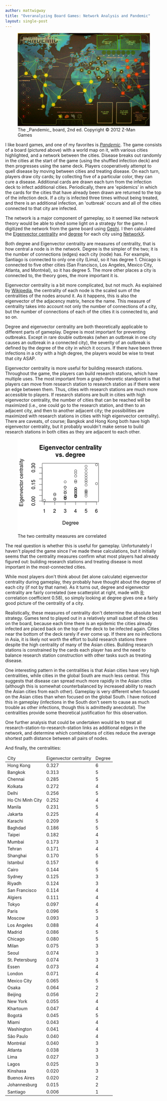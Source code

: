 ```yaml
---
author: mattwigway
title: "Overanalyzing Board Games: Network Analysis and Pandemic"
layout: single-post
---
```


<figure>
  <img src="/img/2014/03/26/pandemic_board.jpg" /><br/>
  <caption>The _Pandemic_ board, 2nd ed. Copyright &copy; 2012 Z-Man Games</caption>
</figure>

I like board games, and one of my favorites is [_Pandemic_](http://en.wikipedia.org/wiki/Pandemic_%28board_game%29). The game consists of a board (pictured above) with a world map on it, with various cities highlighted, and a network between the cities. Disease breaks out randomly in the cities at the start of the game (using the shuffled infection deck) and then progresses using the same deck. Players cooperatively attempt to quell disease by moving between cities and treating disease. On each turn, players draw city cards; by collecting five of a particular color, they can cure a disease. Additional cards are drawn each turn from the infection deck to infect additional cities. Periodically, there are 'epidemics' in which the cards for the cities that have already been drawn are returned to the top of the infection deck. If a city is infected three times without being treated, and there is an additional infection, an 'outbreak' occurs and all of the cities connected to that city are infected.

The network is a major component of gameplay, so it seemed like network theory would be able to shed some light on a strategy for the game. I digitized the network from the game board using [Gephi](http://www.gephi.org). I then calculated the [Eigenvector centrality](http://en.wikipedia.org/wiki/Centrality#Eigenvector_centrality) and [degree](http://en.wikipedia.org/wiki/Degree_%28graph_theory%29) for each city using [NetworkX](http://networkx.github.io/).

Both degree and Eigenvector centrality are measures of centrality, that is how central a node is in the network. Degree is the simpler of the two; it is the number of connections (edges) each city (node) has. For example, Santiago is connected to only one city (Lima), so it has degree 1. Chicago is connected to five other cities (San Francisco, Los Angeles, Mexico City, Atlanta, and Montréal), so it has degree 5. The more other places a city is connected to, the theory goes, the more important it is.

Eigenvector centrality is a bit more complicated, but not much. As explained by [Wikipedia](http://en.wikipedia.org/wiki/Centrality#Eigenvector_centrality), the centrality of each node is the scaled sum of the centralities of the nodes around it. As it happens, this is also the eigenvector of the adjacency matrix, hence the name. This measure of centrality takes into account not only the number of connections of a city, but the number of connections of each of the cities it is connected to, and so on.

Degree and eigenvector centrality are both theoretically applicable to different parts of gameplay. Degree is most important for preventing outbreaks. Except in rare double outbreaks (when an outbreak in one city causes an outbreak in a connected city), the severity of an outbreak is defined by the degree of the city in which it occurs. If there have been three infections in a city with a high degree, the players would be wise to treat that city ASAP.

Eigenvector centrality is more useful for building research stations. Throughout the game, the players can build research stations, which have multiple uses. The most important from a graph-theoretic standpoint is that players can move from research station to research station as if there were an edge between them. Thus, cities with research stations are much more accessible to players. If research stations are built in cities with high eigenvector centrality, the number of cities that can be reached will be maximized (i.e., one could go to the research station, and then to an adjacent city, and then to another adjacent city; the possibilities are maximized with research stations in cities with high eigenvector centrality). There are caveats, of course; Bangkok and Hong Kong both have high eigenvector centrality, but it probably wouldn't make sense to build research stations in both cities as they are adjacent to each other.

<figure class="pull-right">
  <img src="/img/2014/03/26/centrality.png" /><br/>
  <caption>The two centrality measures are correlated</caption>
</figure>

The real question is whether this is useful for gameplay. Unfortunately I haven't played the game since I've made these calculations, but it initially seems that the centrality measures confirm what most players had already figured out: building research stations and treating disease is most important in the most-connected cities.

While most players don't think about (let alone calculate) eigenvector centrality during gameplay, they probably have thought about the degree of each city (if not by that name). As it turns out, degree and eigenvector centrality are fairly correlated (see scatterplot at right, made with [R](http://www.r-project.org); correlation coefficient 0.58), so simply looking at degree gives one a fairly good picture of the centrality of a city.

Realistically, these measures of centrality don't determine the absolute best strategy. Games tend to played out in a relatively small subset of the cities on the board, because each time there is an epidemic the cities already infected are placed back on the top of the deck to be infected again. Cities near the bottom of the deck rarely if ever come up. If there are no infections in Asia, it is likely not worth the effort to build research stations there despite the high centrality of many of the Asian cities. Building research stations is constrained by the cards each player has and the need to balance research station construction with other tasks such as treating disease.

One interesting pattern in the centralities is that Asian cities have very high centralities, while cities in the global South are much less central. This suggests that disease can spread much more rapidly in the Asian cities (although this is somewhat counterbalanced by increased ability to reach the Asian cities from each other). Gameplay is very different when focused on the Asian cities than when focused on the global South. I have noticed this in gameplay (infections in the South don't seem to cause as much trouble as other infections, though this is admittedly anecdotal). The centralities provide some theoretical justification for this observation.

One further analysis that could be undertaken would be to treat all research-station-to-research-station links as additional edges in the network, and determine which combinations of cities reduce the average shortest path distance between all pairs of nodes.

And finally, the centralities:

<table class="table table-condensed"><thead>
<tr><td>City</td><td>Eigenvector centrality</td><td>Degree</td></tr>
</thead><tbody>
<tr><td>Hong Kong</td><td>0.327</td><td>6</td></tr>
<tr><td>Bangkok</td><td>0.313</td><td>5</td></tr>
<tr><td>Chennai</td><td>0.285</td><td>5</td></tr>
<tr><td>Kolkata</td><td>0.272</td><td>4</td></tr>
<tr><td>Delhi</td><td>0.256</td><td>5</td></tr>
<tr><td>Ho Chi Minh City</td><td>0.252</td><td>4</td></tr>
<tr><td>Manila</td><td>0.231</td><td>5</td></tr>
<tr><td>Jakarta</td><td>0.225</td><td>4</td></tr>
<tr><td>Karachi</td><td>0.209</td><td>5</td></tr>
<tr><td>Baghdad</td><td>0.186</td><td>5</td></tr>
<tr><td>Taipei</td><td>0.182</td><td>4</td></tr>
<tr><td>Mumbai</td><td>0.173</td><td>3</td></tr>
<tr><td>Tehran</td><td>0.171</td><td>4</td></tr>
<tr><td>Shanghai</td><td>0.170</td><td>5</td></tr>
<tr><td>Istanbul</td><td>0.157</td><td>6</td></tr>
<tr><td>Cairo</td><td>0.144</td><td>5</td></tr>
<tr><td>Sydney</td><td>0.125</td><td>3</td></tr>
<tr><td>Riyadh</td><td>0.124</td><td>3</td></tr>
<tr><td>San Francisco</td><td>0.114</td><td>4</td></tr>
<tr><td>Algiers</td><td>0.111</td><td>4</td></tr>
<tr><td>Tokyo</td><td>0.097</td><td>4</td></tr>
<tr><td>Paris</td><td>0.096</td><td>5</td></tr>
<tr><td>Moscow</td><td>0.093</td><td>3</td></tr>
<tr><td>Los Angeles</td><td>0.088</td><td>4</td></tr>
<tr><td>Madrid</td><td>0.086</td><td>5</td></tr>
<tr><td>Chicago</td><td>0.080</td><td>5</td></tr>
<tr><td>Milan</td><td>0.075</td><td>3</td></tr>
<tr><td>Seoul</td><td>0.074</td><td>3</td></tr>
<tr><td>St. Petersburg</td><td>0.074</td><td>3</td></tr>
<tr><td>Essen</td><td>0.073</td><td>4</td></tr>
<tr><td>London</td><td>0.071</td><td>4</td></tr>
<tr><td>Mexico City</td><td>0.065</td><td>5</td></tr>
<tr><td>Osaka</td><td>0.064</td><td>2</td></tr>
<tr><td>Beijing</td><td>0.056</td><td>2</td></tr>
<tr><td>New York</td><td>0.055</td><td>4</td></tr>
<tr><td>Khartoum</td><td>0.047</td><td>4</td></tr>
<tr><td>Bogotá</td><td>0.045</td><td>5</td></tr>
<tr><td>Miami</td><td>0.043</td><td>4</td></tr>
<tr><td>Washington</td><td>0.041</td><td>4</td></tr>
<tr><td>São Paulo</td><td>0.040</td><td>4</td></tr>
<tr><td>Montréal</td><td>0.040</td><td>3</td></tr>
<tr><td>Atlanta</td><td>0.038</td><td>3</td></tr>
<tr><td>Lima</td><td>0.027</td><td>3</td></tr>
<tr><td>Lagos</td><td>0.025</td><td>3</td></tr>
<tr><td>Kinshasa</td><td>0.020</td><td>3</td></tr>
<tr><td>Buenos Aires</td><td>0.020</td><td>2</td></tr>
<tr><td>Johannesburg</td><td>0.015</td><td>2</td></tr>
<tr><td>Santiago</td><td>0.006</td><td>1</td></tr>
</tbody></table>

